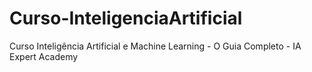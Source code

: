 # Curso-InteligenciaArtificial
Curso Inteligência Artificial e Machine Learning - O Guia Completo - IA Expert Academy
